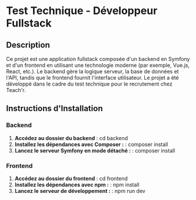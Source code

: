 # Test Technique - Développeur Fullstack

## Description
Ce projet est une application fullstack composée d'un backend en Symfony et d'un frontend en utilisant une technologie moderne (par exemple, Vue.js, React, etc.). Le backend gère la logique serveur, la base de données et l'API, tandis que le frontend fournit l'interface utilisateur. Le projet a été développé dans le cadre du test technique pour le recrutement chez Teach'r.


## Instructions d'Installation

### Backend

1. **Accédez au dossier du backend** :
   cd backend
2. **Installez les dépendances avec Composer :** :
    composer install
3. **Lancez le serveur Symfony en mode détaché :** :
   composer install

### Frontend

1. **Accédez au dossier du frontend** :
   cd frontend
2. **Installez les dépendances avec npm  :** :
    npm install
3. **Lancez le serveur de développement :** :
    npm run dev
